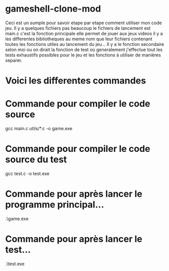 # gameshell-clone-mod
Ceci est un sumple pour savoir etape par etape comment utiliser mon code jeu.
Il y a quelques fichiers pas beaucoup le fichiers de lancement est main.c c'est la fonction principale elle permet de jouer aux jeux videos
il y a les differentes bibliotheques au meme nom que leur fichiers contenant toutes les fonctions utiles au lancement du jeu...
Il y a le fonction secondaire selon moi ou on dirait la fonction de test où generalement j'effectue tout les tests exhaustifs possibles pour le jeu et les fonctions à utiliser de manières separer.

# Voici les differentes commandes
# Commande pour compiler le code source
gcc main.c utils/*.c -o game.exe

# Commande pour compiler le code source du test
gcc test.c -o test.exe

# Commande pour après lancer le programme principal...
.\game.exe

# Commande pour après lancer le test...
.\test.exe